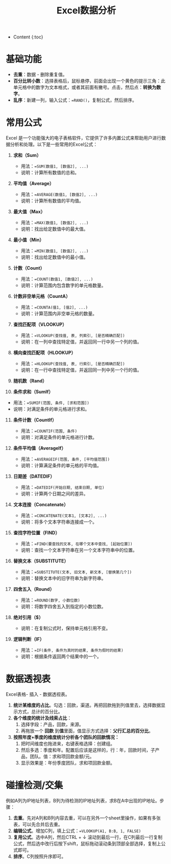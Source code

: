 ﻿---
layout:		post
category:	"program"
title:		"Excel数据分析"

tags:		[Excel]
---
- Content
{:toc}




# 基础功能

- **去重**：数据 - 删除重复值。
- **百分比转小数**：选择表格后，鼠标悬停，前面会出现一个黄色的提示三角：此单元格中的数字为文本格式，或者其前面有撇号。点击，然后点：**转换为数字**。
- **乱序**：新建一列，输入公式：`=RAND()`，复制公式，然后排序。



# 常用公式

Excel 是一个功能强大的电子表格软件，它提供了许多内置公式来帮助用户进行数据分析和处理。以下是一些常用的Excel公式：

1. **求和（Sum）**
   - 用法：`=SUM(数值1, [数值2], ...)`
   - 说明：计算所有数值的总和。

2. **平均值（Average）**
   - 用法：`=AVERAGE(数值1, [数值2], ...)`
   - 说明：计算所有数值的平均值。

3. **最大值（Max）**
   - 用法：`=MAX(数值1, [数值2], ...)`
   - 说明：找出给定数值中的最大值。

4. **最小值（Min）**
   - 用法：`=MIN(数值1, [数值2], ...)`
   - 说明：找出给定数值中的最小值。

5. **计数（Count）**
   - 用法：`=COUNT(数值1, [数值2], ...)`
   - 说明：计算范围内包含数字的单元格数量。

6. **计数非空单元格（CountA）**
   - 用法：`=COUNTA(值1, [值2], ...)`
   - 说明：计算范围内非空单元格的数量。

7. **查找匹配项（VLOOKUP）**
   - 用法：`=VLOOKUP(查找值, 表, 列索引, [是否精确匹配])`
   - 说明：在一列中查找特定值，并返回同一行中另一个列的值。

8. **横向查找匹配项（HLOOKUP）**
   - 用法：`=HLOOKUP(查找值, 表, 行索引, [是否精确匹配])`
   - 说明：在一行中查找特定值，并返回同一列中另一个行的值。

9. **随机数（Rand）**
10. **条件求和（SumIf）**
   - 用法：`=SUMIF(范围, 条件, [求和范围])`
   - 说明：对满足条件的单元格进行求和。

11. **条件计数（CountIf）**
    - 用法：`=COUNTIF(范围, 条件)`
    - 说明：对满足条件的单元格进行计数。

12. **条件平均值（AverageIf）**
    - 用法：`=AVERAGEIF(范围, 条件, [平均值范围])`
    - 说明：计算满足条件的单元格的平均值。

13. **日期差（DATEDIF）**
    - 用法：`=DATEDIF(开始日期, 结束日期, 单位)`
    - 说明：计算两个日期之间的差异。

14. **文本连接（Concatenate）**
    - 用法：`=CONCATENATE(文本1, [文本2], ...)`
    - 说明：将多个文本字符串连接成一个。

15. **查找字符位置（FIND）**
    - 用法：`=FIND(要查找的文本, 在哪个文本中查找, [起始位置])`
    - 说明：查找一个文本字符串在另一个文本字符串中的位置。

16. **替换文本（SUBSTITUTE）**
    - 用法：`=SUBSTITUTE(文本, 旧文本, 新文本, [替换第几个])`
    - 说明：替换文本中的旧字符串为新字符串。

17. **四舍五入（Round）**
    - 用法：`=ROUND(数字, 小数位数)`
    - 说明：将数字四舍五入到指定的小数位数。

18. **绝对引用（$）**
    - 说明：在复制公式时，保持单元格引用不变。

19. **逻辑判断（IF）**
    - 用法：`=IF(条件, 条件为真时的结果, 条件为假时的结果)`
    - 说明：根据条件返回两个结果中的一个。

# 数据透视表

Excel表格- 插入 - 数据透视表。

1. **统计某维度的占比**。勾选：回款，渠道。再把回款拖到列值里去，选择数据显示方式，总计的百分比。
2. **各个维度的统计及线索占比**：
   1. 选择字段：产品，回款，来源。
   2. 再拖放一个 **回款** 到**值**里面，值显示方式选择：**父行汇总的百分比**。
3. **按照年度+季度的维度统计分析各个团队的回款情况：**
   1. 把时间维度也拖进来，右键表格选择：创建组。
   2. 然后多选：季度和年。配置后应该是这样的，行：年，回款时间，子产品，团队。值：求和项回款金额/元。
   3. 显示效果是：年份季度团队，求和项回款金额。



# 碰撞检测/交集

例如A列为IP地址列表，B列为待检测的IP地址列表，求B在A中出现的IP地址。步骤：

1. **去重**。先对A列和B列内容去重，可以在另外一个sheet里操作，如果有多张表，可以先合并后去重。
2. **编辑公式**。增加C列，填上公式：`=VLOOKUP(A1, B:B, 1, FALSE)`
3. **复用公式**。选中A列，然后CTRL + ↓ 滚动到最后一行，在C列最后一行复制公式，然后选中改行后按下shift，鼠标拖动滚动条到顶部全部选择，复制上公式即可。
4. **排序**。C列按照升序即可。

